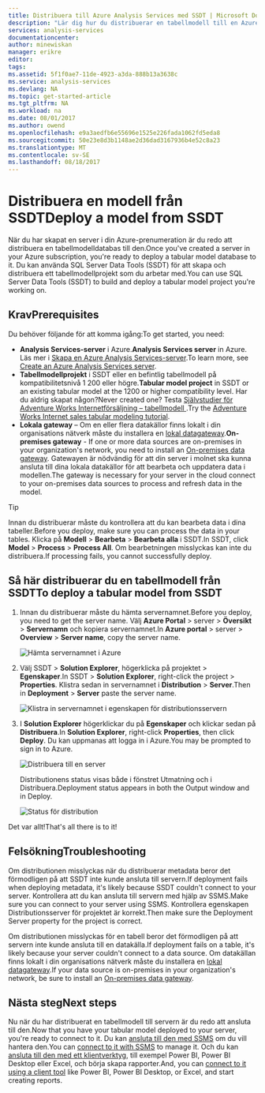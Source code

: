 ```yaml
---
title: Distribuera till Azure Analysis Services med SSDT | Microsoft Docs
description: "Lär dig hur du distribuerar en tabellmodell till en Azure Analysis Services-server med SSDT."
services: analysis-services
documentationcenter: 
author: minewiskan
manager: erikre
editor: 
tags: 
ms.assetid: 5f1f0ae7-11de-4923-a3da-888b13a3638c
ms.service: analysis-services
ms.devlang: NA
ms.topic: get-started-article
ms.tgt_pltfrm: NA
ms.workload: na
ms.date: 08/01/2017
ms.author: owend
ms.openlocfilehash: e9a3aedfb6e55696e1525e226fada1062fd5eda8
ms.sourcegitcommit: 50e23e8d3b1148ae2d36dad3167936b4e52c8a23
ms.translationtype: MT
ms.contentlocale: sv-SE
ms.lasthandoff: 08/18/2017
---
```

# <a name="deploy-a-model-from-ssdt"></a><span data-ttu-id="45a14-103">Distribuera en modell från SSDT</span><span class="sxs-lookup"><span data-stu-id="45a14-103">Deploy a model from SSDT</span></span>
<span data-ttu-id="45a14-104">När du har skapat en server i din Azure-prenumeration är du redo att distribuera en tabellmodelldatabas till den.</span><span class="sxs-lookup"><span data-stu-id="45a14-104">Once you've created a server in your Azure subscription, you're ready to deploy a tabular model database to it.</span></span> <span data-ttu-id="45a14-105">Du kan använda SQL Server Data Tools (SSDT) för att skapa och distribuera ett tabellmodellprojekt som du arbetar med.</span><span class="sxs-lookup"><span data-stu-id="45a14-105">You can use SQL Server Data Tools (SSDT) to build and deploy a tabular model project you're working on.</span></span> 

## <a name="prerequisites"></a><span data-ttu-id="45a14-106">Krav</span><span class="sxs-lookup"><span data-stu-id="45a14-106">Prerequisites</span></span>
<span data-ttu-id="45a14-107">Du behöver följande för att komma igång:</span><span class="sxs-lookup"><span data-stu-id="45a14-107">To get started, you need:</span></span>

* <span data-ttu-id="45a14-108">**Analysis Services-server** i Azure.</span><span class="sxs-lookup"><span data-stu-id="45a14-108">**Analysis Services server** in Azure.</span></span> <span data-ttu-id="45a14-109">Läs mer i [Skapa en Azure Analysis Services-server](analysis-services-create-server.md).</span><span class="sxs-lookup"><span data-stu-id="45a14-109">To learn more, see [Create an Azure Analysis Services server](analysis-services-create-server.md).</span></span>
* <span data-ttu-id="45a14-110">**Tabellmodellprojekt** i SSDT eller en befintlig tabellmodell på kompatibilitetsnivå 1 200 eller högre.</span><span class="sxs-lookup"><span data-stu-id="45a14-110">**Tabular model project** in SSDT or an existing tabular model at the 1200 or higher compatibility level.</span></span> <span data-ttu-id="45a14-111">Har du aldrig skapat någon?</span><span class="sxs-lookup"><span data-stu-id="45a14-111">Never created one?</span></span> <span data-ttu-id="45a14-112">Testa [Självstudier för Adventure Works Internetförsäljning – tabellmodell ](https://msdn.microsoft.com/library/hh231691.aspx).</span><span class="sxs-lookup"><span data-stu-id="45a14-112">Try the [Adventure Works Internet sales tabular modeling tutorial](https://msdn.microsoft.com/library/hh231691.aspx).</span></span>
* <span data-ttu-id="45a14-113">**Lokala gateway** – Om en eller flera datakällor finns lokalt i din organisations nätverk måste du installera en [lokal datagateway](analysis-services-gateway.md).</span><span class="sxs-lookup"><span data-stu-id="45a14-113">**On-premises gateway** - If one or more data sources are on-premises in your organization's network, you need to install an [On-premises data gateway](analysis-services-gateway.md).</span></span> <span data-ttu-id="45a14-114">Gatewayen är nödvändig för att din server i molnet ska kunna ansluta till dina lokala datakällor för att bearbeta och uppdatera data i modellen.</span><span class="sxs-lookup"><span data-stu-id="45a14-114">The gateway is necessary for your server in the cloud connect to your on-premises data sources to process and refresh data in the model.</span></span>

> [!TIP]
> <span data-ttu-id="45a14-115">Innan du distribuerar måste du kontrollera att du kan bearbeta data i dina tabeller.</span><span class="sxs-lookup"><span data-stu-id="45a14-115">Before you deploy, make sure you can process the data in your tables.</span></span> <span data-ttu-id="45a14-116">Klicka på **Modell** > **Bearbeta** > **Bearbeta alla** i SSDT.</span><span class="sxs-lookup"><span data-stu-id="45a14-116">In SSDT, click **Model** > **Process** > **Process All**.</span></span> <span data-ttu-id="45a14-117">Om bearbetningen misslyckas kan inte du distribuera.</span><span class="sxs-lookup"><span data-stu-id="45a14-117">If processing fails, you cannot successfully deploy.</span></span>
> 
> 

## <a name="to-deploy-a-tabular-model-from-ssdt"></a><span data-ttu-id="45a14-118">Så här distribuerar du en tabellmodell från SSDT</span><span class="sxs-lookup"><span data-stu-id="45a14-118">To deploy a tabular model from SSDT</span></span>

1. <span data-ttu-id="45a14-119">Innan du distribuerar måste du hämta servernamnet.</span><span class="sxs-lookup"><span data-stu-id="45a14-119">Before you deploy, you need to get the server name.</span></span> <span data-ttu-id="45a14-120">Välj **Azure Portal** > server > **Översikt** > **Servernamn** och kopiera servernamnet.</span><span class="sxs-lookup"><span data-stu-id="45a14-120">In **Azure portal** > server > **Overview** > **Server name**, copy the server name.</span></span>
   
    ![Hämta servernamnet i Azure](./media/analysis-services-deploy/aas-deploy-get-server-name.png)
2. <span data-ttu-id="45a14-122">Välj SSDT > **Solution Explorer**, högerklicka på projektet > **Egenskaper**.</span><span class="sxs-lookup"><span data-stu-id="45a14-122">In SSDT > **Solution Explorer**, right-click the project > **Properties**.</span></span> <span data-ttu-id="45a14-123">Klistra sedan in servernamnet i **Distribution** > **Server**.</span><span class="sxs-lookup"><span data-stu-id="45a14-123">Then in **Deployment** > **Server** paste the server name.</span></span>   
   
    ![Klistra in servernamnet i egenskapen för distributionsservern](./media/analysis-services-deploy/aas-deploy-deployment-server-property.png)
3. <span data-ttu-id="45a14-125">I **Solution Explorer** högerklickar du på **Egenskaper** och klickar sedan på **Distribuera**.</span><span class="sxs-lookup"><span data-stu-id="45a14-125">In **Solution Explorer**, right-click **Properties**, then click **Deploy**.</span></span> <span data-ttu-id="45a14-126">Du kan uppmanas att logga in i Azure.</span><span class="sxs-lookup"><span data-stu-id="45a14-126">You may be prompted to sign in to Azure.</span></span>
   
    ![Distribuera till en server](./media/analysis-services-deploy/aas-deploy-deploy.png)
   
    <span data-ttu-id="45a14-128">Distributionens status visas både i fönstret Utmatning och i Distribuera.</span><span class="sxs-lookup"><span data-stu-id="45a14-128">Deployment status appears in both the Output window and in Deploy.</span></span>
   
    ![Status för distribution](./media/analysis-services-deploy/aas-deploy-status.png)

<span data-ttu-id="45a14-130">Det var allt!</span><span class="sxs-lookup"><span data-stu-id="45a14-130">That's all there is to it!</span></span>


## <a name="troubleshooting"></a><span data-ttu-id="45a14-131">Felsökning</span><span class="sxs-lookup"><span data-stu-id="45a14-131">Troubleshooting</span></span>
<span data-ttu-id="45a14-132">Om distributionen misslyckas när du distribuerar metadata beror det förmodligen på att SSDT inte kunde ansluta till servern.</span><span class="sxs-lookup"><span data-stu-id="45a14-132">If deployment fails when deploying metadata, it's likely because SSDT couldn't connect to your server.</span></span> <span data-ttu-id="45a14-133">Kontrollera att du kan ansluta till servern med hjälp av SSMS.</span><span class="sxs-lookup"><span data-stu-id="45a14-133">Make sure you can connect to your server using SSMS.</span></span> <span data-ttu-id="45a14-134">Kontrollera egenskapen Distributionsserver för projektet är korrekt.</span><span class="sxs-lookup"><span data-stu-id="45a14-134">Then make sure the Deployment Server property for the project is correct.</span></span>

<span data-ttu-id="45a14-135">Om distributionen misslyckas för en tabell beror det förmodligen på att servern inte kunde ansluta till en datakälla.</span><span class="sxs-lookup"><span data-stu-id="45a14-135">If deployment fails on a table, it's likely because your server couldn't connect to a data source.</span></span> <span data-ttu-id="45a14-136">Om datakällan finns lokalt i din organisations nätverk måste du installera en [lokal datagateway](analysis-services-gateway.md).</span><span class="sxs-lookup"><span data-stu-id="45a14-136">If your data source is on-premises in your organization's network, be sure to install an [On-premises data gateway](analysis-services-gateway.md).</span></span>

## <a name="next-steps"></a><span data-ttu-id="45a14-137">Nästa steg</span><span class="sxs-lookup"><span data-stu-id="45a14-137">Next steps</span></span>
<span data-ttu-id="45a14-138">Nu när du har distribuerat en tabellmodell till servern är du redo att ansluta till den.</span><span class="sxs-lookup"><span data-stu-id="45a14-138">Now that you have your tabular model deployed to your server, you're ready to connect to it.</span></span> <span data-ttu-id="45a14-139">Du kan [ansluta till den med SSMS](analysis-services-manage.md) om du vill hantera den.</span><span class="sxs-lookup"><span data-stu-id="45a14-139">You can [connect to it with SSMS](analysis-services-manage.md) to manage it.</span></span> <span data-ttu-id="45a14-140">Och du kan [ansluta till den med ett klientverktyg](analysis-services-connect.md), till exempel Power BI, Power BI Desktop eller Excel, och börja skapa rapporter.</span><span class="sxs-lookup"><span data-stu-id="45a14-140">And, you can [connect to it using a client tool](analysis-services-connect.md) like Power BI, Power BI Desktop, or Excel, and start creating reports.</span></span>


